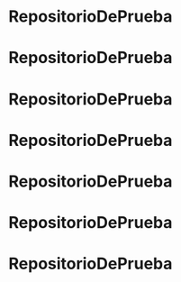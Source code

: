 # RepositorioDePrueba

# RepositorioDePrueba
# RepositorioDePrueba
# RepositorioDePrueba
# RepositorioDePrueba
# RepositorioDePrueba
# RepositorioDePrueba

